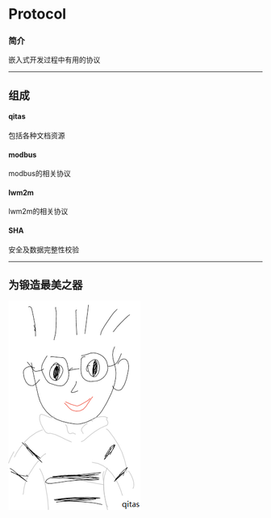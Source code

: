 ﻿# Protocol

### 简介

嵌入式开发过程中有用的协议

---

## 组成

####  qitas

包括各种文档资源

####  modbus

modbus的相关协议

####  lwm2m

lwm2m的相关协议

####  SHA

安全及数据完整性校验


---

## 为锻造最美之器

[![sites](qitas/qitas.png)](http://www.qitas.cn)

